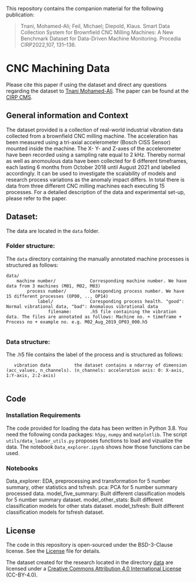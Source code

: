 This repository contains the companion material for the following publication:
> Tnani, Mohamed-Ali; Feil, Michael; Diepold, Klaus. Smart Data Collection System for Brownfield CNC Milling Machines: A New Benchmark Dataset for Data-Driven Machine Monitoring. Procedia CIRP2022,107, 131–136.

# CNC Machining Data 

Please cite this paper if using the dataset and direct any questions regarding the dataset to [Tnani Mohamed-Ali](mailto:mohamed-ali.tnani@boschrexroth.de). The paper can be found at the [CIRP CMS](https://doi.org/10.1016/j.procir.2022.04.022).

## General information and Context
The dataset provided is a collection of real-world industrial vibration data collected from a brownfield CNC milling machine. The acceleration has been measured using a tri-axial accelerometer (Bosch CISS Sensor) mounted inside the machine. The X- Y- and Z-axes of the accelerometer have been recorded using a sampling rate equal to 2 kHz. Thereby normal as well as anomoulous data have been collected for 6 different timeframes, each lasting 6 months from October 2018 until August 2021 and labelled accordingly. It can be used to investigate the scalability of models and research process variations as the anomaly impact differs. In total there is data from three different CNC milling machines each executing 15 processes. For a detailed description of the data and experimental set-up, please refer to the paper. 

## Dataset:

The data are located in the `data` folder.

### Folder structure: 

The `data` directory containing the manually annotated machine processes is structured as follows:
```
data/
    machine number/             Corresponding machine number. We have data from 3 machines (M01, M02, M03)
        process number/         Coresponding process number. We have 15 different processes (OP00, .., OP14)
            label/              Coresponding process health. "good": Normal vibrational data, "bad": Anomalous vibrational data
                filename:       .h5 file containing the vibration data. The files are annotated as follows: Machine no. + timeframe + Process no + example no. e.g. M02_Aug_2019_OP03_000.h5
    
```

### Data structure: 

The .h5 file contains the label of the process and is structured as follows: 
```
   vibration data         the dataset contains a ndarray of dimension (acc_values, n_channels). (n_channels: acceleration axis: 0: X-axis, 1:Y-axis, 2:Z-axis)
    
```

## Code

### Installation Requirements

The code provided for loading the data has been written in Python 3.8. You need the following conda packages: `h5py`, `numpy` and `matplotlib`. The script `utils/data_loader_utils.py` proposes functions to load and vizualize the data. The notebook `Data_explorer.ipynb` shows how those functions can be used.

### Notebooks

Data_explorer: EDA, preprocessing and transformation for 5 number summary, other statistics and tsfresh.
pca: PCA for 5 number summary processed data.
model_five_summary: Built different classification models for 5 number summary dataset.
model_other_stats: Built different classification models for other stats dataset. 
model_tsfresh: Built different classification models for tsfresh dataset. 

## License
The code in this repository is open-sourced under the BSD-3-Clause license. See the [License](utils/License) file for details.

The dataset created for the research located in the directory [data](data) are licensed under a [Creative Commons Attribution 4.0 International
License](http://creativecommons.org/licenses/by/4.0/) (CC-BY-4.0).
